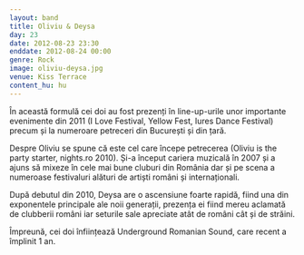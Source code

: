 ```yaml
---
layout: band
title: Oliviu & Deysa
day: 23
date: 2012-08-23 23:30
enddate: 2012-08-24 00:00
genre: Rock
image: oliviu-deysa.jpg
venue: Kiss Terrace
content_hu: hu
---
```


În această formulă cei doi au fost prezenți în line-up-urile unor importante evenimente din 2011 (I Love Festival, Yellow Fest, Iures Dance Festival) precum și la numeroare petreceri din București și din țară.

Despre Oliviu se spune că este cel care începe petrecerea (Oliviu is the party starter, nights.ro 2010). Și-a început cariera muzicală în 2007 și a ajuns să mixeze în cele mai bune cluburi din România dar și pe scena a numeroase festivaluri alături de artiști români și internaționali.  

După debutul din 2010, Deysa are o ascensiune foarte rapidă, fiind una din exponentele principale ale noii generații, prezența ei fiind mereu aclamată de clubberii români iar seturile sale apreciate atât de români cât și de străini.

Împreună, cei doi înființează Underground Romanian Sound, care recent a împlinit 1 an.